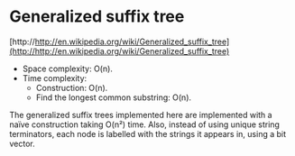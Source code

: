 # Generalized suffix tree

[http://http://en.wikipedia.org/wiki/Generalized_suffix_tree](http://http://en.wikipedia.org/wiki/Generalized_suffix_tree)

* Space complexity: O(n).
* Time complexity:
    * Construction: O(n).
    * Find the longest common substring: O(n).

The generalized suffix trees implemented here are implemented with a naïve construction taking O(n²) time. Also, instead of using unique string terminators, each node is labelled with the strings it appears in, using a bit vector.

